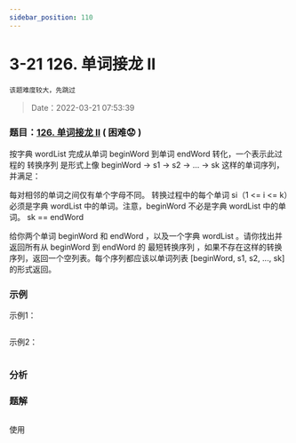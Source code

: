 ```yaml
---
sidebar_position: 110
---
```


# 3-21 126. 单词接龙 II

`该题难度较大，先跳过`

> Date：2022-03-21 07:53:39

### 题目：[126. 单词接龙 II](https://leetcode-cn.com/problems/word-ladder-ii/)  ( 困难:worried: ) 

按字典 wordList 完成从单词 beginWord 到单词 endWord 转化，一个表示此过程的 转换序列 是形式上像 beginWord -> s1 -> s2 -> ... -> sk 这样的单词序列，并满足：

每对相邻的单词之间仅有单个字母不同。
转换过程中的每个单词 si（1 <= i <= k）必须是字典 wordList 中的单词。注意，beginWord 不必是字典 wordList 中的单词。
sk == endWord

给你两个单词 beginWord 和 endWord ，以及一个字典 wordList 。请你找出并返回所有从 beginWord 到 endWord 的 最短转换序列 ，如果不存在这样的转换序列，返回一个空列表。每个序列都应该以单词列表 [beginWord, s1, s2, ..., sk] 的形式返回。

### 示例

示例1：

```ts

```

示例2：

```ts

```

### 分析



### 题解

```ts

```

使用

```ts

```

